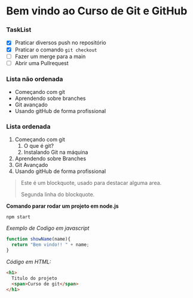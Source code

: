 # Bem vindo ao Curso de Git e GitHub

### TaskList
- [X] Praticar diversos push no repositório
- [X] Praticar o comando `git checkout`
- [ ] Fazer um merge para a main
- [ ] Abrir uma Pullrequest

### Lista não ordenada
* Começando com git
* Aprendendo sobre branches
* Git avançado
* Usando gitHub de forma profissional

### Lista ordenada
1. Começando com git
    1. O que é git?
    2. Instalando Git na máquina
2. Aprendendo sobre Branches
3. Git Avançado
4. Usando gitHub de forma profissional

>Este é um blockquote, usado para destacar alguma area.
>
>Segunda linha do blockquote.

**Comando parar rodar um projeto em node.js**

```
npm start
```

_Exemplo de Codigo em javascript_

```javascript
function showName(name){
  return "Bem vindo!! " + name;
}
```
_Código em HTML:_
```html
<h1>
  Titulo do projeto
  <span>Curso de git</span>
</h1>
```
